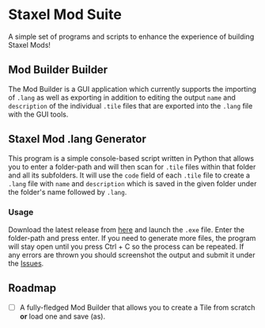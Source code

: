 # Staxel Mod Suite

A simple set of programs and scripts to enhance the experience of building Staxel Mods!

## Mod Builder Builder
The Mod Builder is a GUI application which currently supports the importing of `.lang` as well as exporting in addition to editing the output `name` and `description` of the individual `.tile` files that are exported into the `.lang` file with the GUI tools.

## Staxel Mod .lang Generator
This program is a simple console-based script written in Python that allows you to enter a folder-path and will then scan for `.tile` files within that folder and all its subfolders. It will use the `code` field of each `.tile` file to create a `.lang` file with `name` and `description` which is saved in the given folder under the folder's name followed by `.lang`.

### Usage
Download the latest release from [here](https://github.com/Dan6erbond/Staxel-Mod-Builder/releases/latest) and launch the `.exe` file. Enter the folder-path and press enter. If you need to generate more files, the program will stay open until you press Ctrl + C so the process can be repeated. If any errors are thrown you should screenshot the output and submit it under the [Issues](https://github.com/Dan6erbond/Staxel-Mod-Builder/issues).

## Roadmap
  - [ ] A fully-fledged Mod Builder that allows you to create a Tile from scratch **or** load one and save (as).
